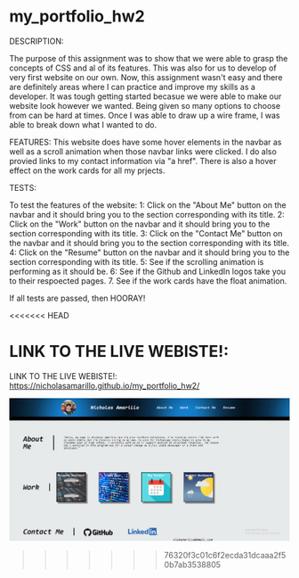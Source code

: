 # my_portfolio_hw2

DESCRIPTION:

The purpose of this assignment was to show that we were able to grasp the concepts of CSS and al of its features. This was also for us to develop of very first website on our own. Now, this assignment wasn't easy and there are definitely areas where I can practice and improve my skills as a developer. It was tough getting started becasue we were able to make our website look however we wanted. Being given so many options to choose from can be hard at times. Once I was able to draw up a wire frame, I was able to break down what I wanted to do.

FEATURES:
This website does have some hover elements in the navbar as well as a scroll animation when those navbar links were clicked. I do also provied links to my contact information via "a href". There is also a hover effect on the work cards for all my prjects.

TESTS:

To test the features of the website:
1: Click on the "About Me" button on the navbar and it should bring you to the section corresponding with its title.
2: Click on the "Work" button on the navbar and it should bring you to the section corresponding with its title.
3: Click on the "Contact Me" button on the navbar and it should bring you to the section corresponding with its title.
4: Click on the "Resume" button on the navbar and it should bring you to the section corresponding with its title.
5: See if the scrolling animation is performing as it should be.
6: See if the Github and LinkedIn logos take you to their respoected pages.
7. See if the work cards have the float animation.

If all tests are passed, then HOORAY!

<<<<<<< HEAD

LINK TO THE LIVE WEBISTE!:
=======
LINK TO THE LIVE WEBISTE!: https://nicholasamarillo.github.io/my_portfolio_hw2/

![](/assets/images/finished_portfolio.png "Portfolio Website Screenshot")
>>>>>>> 76320f3c01c6f2ecda31dcaaa2f50b7ab3538805
